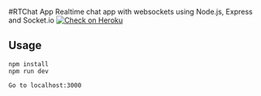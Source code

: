 #RTChat App
Realtime chat app with websockets using Node.js, Express and Socket.io
[![Check on Heroku](https://repl.it/badge/github/bradtraversy/chatcord)](https://repl.it/github/bradtraversy/chatcord)
## Usage
```
npm install
npm run dev

Go to localhost:3000
```